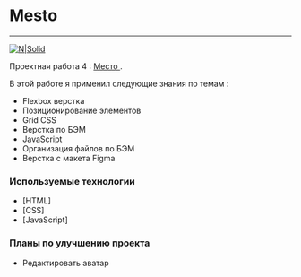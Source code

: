 # Mesto

____

[![N|Solid](https://pictures.s3.yandex.net/animation_topic/logo.svg)](https://praktikum.yandex.ru/)


Проектная работа 4 : [Место ](https://amillerr.github.io/mesto/).

В этой работе я применил следующие знания по темам :

  - Flexbox верстка
  - Позиционирование элементов
  - Grid CSS
  - Верстка по БЭМ
  - JavaScript
  - Организация файлов по БЭМ
  - Верстка с макета Figma

### Используемые технологии


* [HTML] 
* [CSS] 
* [JavaScript]

### Планы по улучшению проекта
 - Редактировать аватар